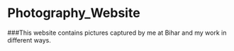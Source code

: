 # Photography_Website
###This website contains pictures captured by me at Bihar and my work in different ways. 
